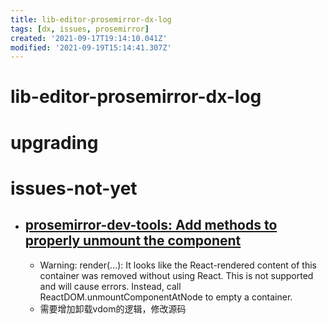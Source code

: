 ```yaml
---
title: lib-editor-prosemirror-dx-log
tags: [dx, issues, prosemirror]
created: '2021-09-17T19:14:10.041Z'
modified: '2021-09-19T15:14:41.307Z'
---
```


# lib-editor-prosemirror-dx-log

# upgrading

# issues-not-yet
- ## [prosemirror-dev-tools: Add methods to properly unmount the component](https://github.com/d4rkr00t/prosemirror-dev-tools/pull/107)
  - Warning: render(...): It looks like the React-rendered content of this container was removed without using React. This is not supported and will cause errors. Instead, call ReactDOM.unmountComponentAtNode to empty a container.
  - 需要增加卸载vdom的逻辑，修改源码

